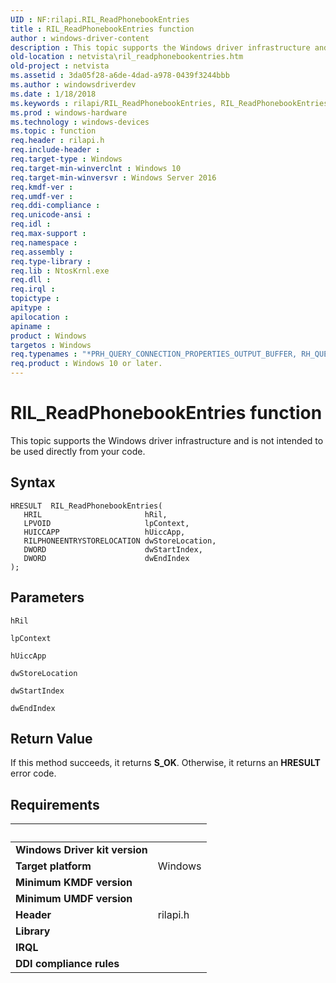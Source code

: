 ```yaml
---
UID : NF:rilapi.RIL_ReadPhonebookEntries
title : RIL_ReadPhonebookEntries function
author : windows-driver-content
description : This topic supports the Windows driver infrastructure and is not intended to be used directly from your code.
old-location : netvista\ril_readphonebookentries.htm
old-project : netvista
ms.assetid : 3da05f28-a6de-4dad-a978-0439f3244bbb
ms.author : windowsdriverdev
ms.date : 1/18/2018
ms.keywords : rilapi/RIL_ReadPhonebookEntries, RIL_ReadPhonebookEntries method [Network Drivers Starting with Windows Vista], RIL_ReadPhonebookEntries, netvista.ril_readphonebookentries
ms.prod : windows-hardware
ms.technology : windows-devices
ms.topic : function
req.header : rilapi.h
req.include-header : 
req.target-type : Windows
req.target-min-winverclnt : Windows 10
req.target-min-winversvr : Windows Server 2016
req.kmdf-ver : 
req.umdf-ver : 
req.ddi-compliance : 
req.unicode-ansi : 
req.idl : 
req.max-support : 
req.namespace : 
req.assembly : 
req.type-library : 
req.lib : NtosKrnl.exe
req.dll : 
req.irql : 
topictype : 
apitype : 
apilocation : 
apiname : 
product : Windows
targetos : Windows
req.typenames : "*PRH_QUERY_CONNECTION_PROPERTIES_OUTPUT_BUFFER, RH_QUERY_CONNECTION_PROPERTIES_OUTPUT_BUFFER"
req.product : Windows 10 or later.
---
```



# RIL_ReadPhonebookEntries function
This topic supports the Windows driver infrastructure and is not intended to be used directly from your code.

## Syntax

````
HRESULT  RIL_ReadPhonebookEntries(
   HRIL                       hRil,
   LPVOID                     lpContext,
   HUICCAPP                   hUiccApp,
   RILPHONEENTRYSTORELOCATION dwStoreLocation,
   DWORD                      dwStartIndex,
   DWORD                      dwEndIndex
);
````

## Parameters

`hRil`



`lpContext`



`hUiccApp`



`dwStoreLocation`



`dwStartIndex`



`dwEndIndex`




## Return Value

If this method succeeds, it returns <b xmlns:loc="http://microsoft.com/wdcml/l10n">S_OK</b>. Otherwise, it returns an <b xmlns:loc="http://microsoft.com/wdcml/l10n">HRESULT</b> error code.


## Requirements
| &nbsp; | &nbsp; |
| ---- |:---- |
| **Windows Driver kit version** |  |
| **Target platform** | Windows |
| **Minimum KMDF version** |  |
| **Minimum UMDF version** |  |
| **Header** | rilapi.h |
| **Library** |  |
| **IRQL** |  |
| **DDI compliance rules** |  |